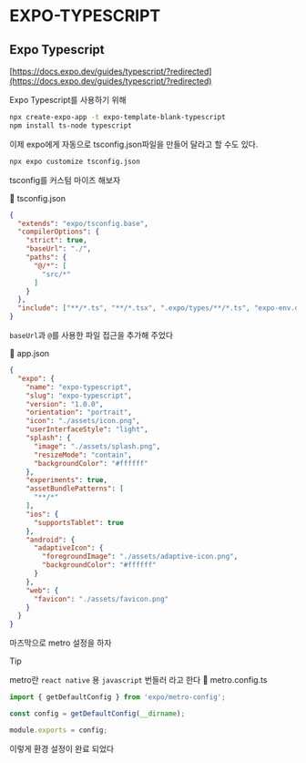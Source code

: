 # EXPO-TYPESCRIPT

## Expo Typescript

[https://docs.expo.dev/guides/typescript/?redirected](https://docs.expo.dev/guides/typescript/?redirected)

Expo Typescript를 사용하기 위해

```bash
npx create-expo-app -t expo-template-blank-typescript
npm install ts-node typescript 
```

이제 expo에게 자동으로 tsconfig.json파일을 만들어 달라고 할 수도 있다.

```bash
npx expo customize tsconfig.json
```

tsconfig를 커스텀 마이즈 해보자

🍝 tsconfig.json

```json filename="/tsconfig.json"
{
  "extends": "expo/tsconfig.base",
  "compilerOptions": {
    "strict": true,
    "baseUrl": "./",
    "paths": {
      "@/*": [
        "src/*"
      ]
    }
  },
  "include": ["**/*.ts", "**/*.tsx", ".expo/types/**/*.ts", "expo-env.d.ts"]
}
```

```baseUrl```과 ```@```를 사용한 파일 접근을 추가해 주었다

🍝 app.json

```json
{
  "expo": {
    "name": "expo-typescript",
    "slug": "expo-typescript",
    "version": "1.0.0",
    "orientation": "portrait",
    "icon": "./assets/icon.png",
    "userInterfaceStyle": "light",
    "splash": {
      "image": "./assets/splash.png",
      "resizeMode": "contain",
      "backgroundColor": "#ffffff"
    },
    "experiments": true,
    "assetBundlePatterns": [
      "**/*"
    ],
    "ios": {
      "supportsTablet": true
    },
    "android": {
      "adaptiveIcon": {
        "foregroundImage": "./assets/adaptive-icon.png",
        "backgroundColor": "#ffffff"
      }
    },
    "web": {
      "favicon": "./assets/favicon.png"
    }
  }
}

```

마즈막으로 metro 설정을 하자

> [!TIP]
> metro란 ```react native``` 용 ```javascript``` 번들러 라고 한다
🍝 metro.config.ts

```jsx
import { getDefaultConfig } from 'expo/metro-config';

const config = getDefaultConfig(__dirname);

module.exports = config;
```

이렇게 환경 설정이 완료 되었다
